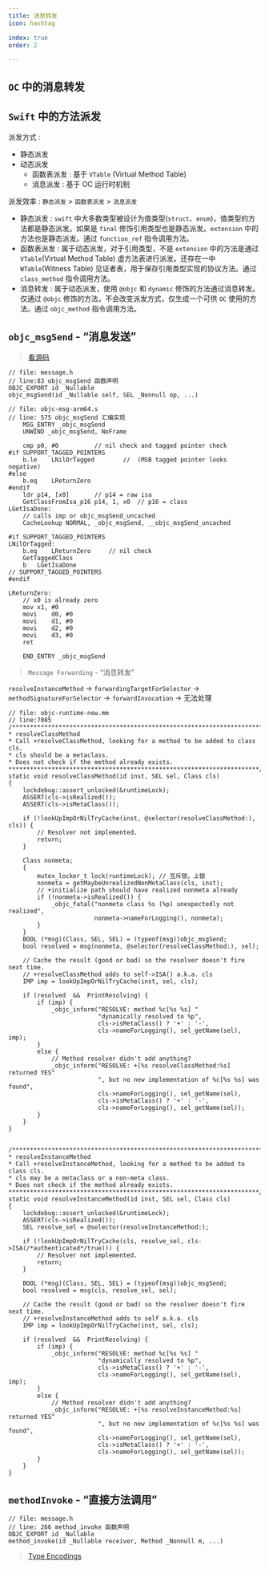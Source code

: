 ```yaml
---
title: 消息转发
icon: hashtag

index: true
order: 2

---
```


## `OC` 中的消息转发

## `Swift` 中的方法派发

派发方式 :
  - 静态派发
  - 动态派发
    * 函数表派发 : 基于 `VTable` (Virtual Method Table)
    * 消息派发 : 基于 OC 运行时机制      
   
派发效率 : `静态派发` > `函数表派发` > `消息派发`
   
  * 静态派发 : `swift` 中大多数类型被设计为值类型(`struct`、`enum`)，值类型的方法都是静态派发。如果是 `final` 修饰引用类型也是静态派发。`extension` 中的方法也是静态派发。通过 `function_ref` 指令调用方法。
  * 函数表派发 : 属于动态派发，对于引用类型，不是 `extension` 中的方法是通过 `VTable`(Virtual Method Table) 虚方法表进行派发。还存在一中 `WTable`(Witness Table) 见证者表，用于保存引用类型实现的协议方法。通过 `class_method` 指令调用方法。
  * 消息转发 : 属于动态派发，使用 `@objc` 和 `dynamic` 修饰的方法通过消息转发。仅通过 `@objc` 修饰的方法，不会改变派发方式，仅生成一个可供 `OC` 使用的方法。通过 `objc_method` 指令调用方法。 
  
## `objc_msgSend` - “消息发送”

> [看源码](https://github.com/apple-oss-distributions/objc4/blob/objc4-906/runtime/Messengers.subproj/objc-msg-arm64.s)

```objc
// file: message.h
// line:83 objc_msgSend 函数声明
OBJC_EXPORT id _Nullable
objc_msgSend(id _Nullable self, SEL _Nonnull op, ...)
```
```objc
// file: objc-msg-arm64.s
// line: 575 objc_msgSend 汇编实现
    MSG_ENTRY _objc_msgSend
	UNWIND _objc_msgSend, NoFrame

	cmp	p0, #0			// nil check and tagged pointer check
#if SUPPORT_TAGGED_POINTERS
	b.le	LNilOrTagged		//  (MSB tagged pointer looks negative)
#else
	b.eq	LReturnZero
#endif
	ldr	p14, [x0]		// p14 = raw isa
	GetClassFromIsa_p16 p14, 1, x0	// p16 = class
LGetIsaDone:
	// calls imp or objc_msgSend_uncached
	CacheLookup NORMAL, _objc_msgSend, __objc_msgSend_uncached

#if SUPPORT_TAGGED_POINTERS
LNilOrTagged:
	b.eq	LReturnZero		// nil check
	GetTaggedClass
	b	LGetIsaDone
// SUPPORT_TAGGED_POINTERS
#endif

LReturnZero:
	// x0 is already zero
	mov	x1, #0
	movi	d0, #0
	movi	d1, #0
	movi	d2, #0
	movi	d3, #0
	ret

	END_ENTRY _objc_msgSend
```

> `Message Forwarding` - “消息转发”

  `resolveInstanceMethod` -> `forwardingTargetForSelector` -> `methodSignatureForSelector` -> `forwardInvocation` -> 无法处理
  
```objc
// file: objc-runtime-new.mm
// line:7085
/***********************************************************************
* resolveClassMethod
* Call +resolveClassMethod, looking for a method to be added to class cls.
* cls should be a metaclass.
* Does not check if the method already exists.
**********************************************************************/
static void resolveClassMethod(id inst, SEL sel, Class cls)
{
    lockdebug::assert_unlocked(&runtimeLock);
    ASSERT(cls->isRealized());
    ASSERT(cls->isMetaClass());

    if (!lookUpImpOrNilTryCache(inst, @selector(resolveClassMethod:), cls)) {
        // Resolver not implemented.
        return;
    }

    Class nonmeta;
    {
        mutex_locker_t lock(runtimeLock); // 互斥锁，上锁
        nonmeta = getMaybeUnrealizedNonMetaClass(cls, inst);
        // +initialize path should have realized nonmeta already
        if (!nonmeta->isRealized()) {
            _objc_fatal("nonmeta class %s (%p) unexpectedly not realized",
                        nonmeta->nameForLogging(), nonmeta);
        }
    }
    BOOL (*msg)(Class, SEL, SEL) = (typeof(msg))objc_msgSend;
    bool resolved = msg(nonmeta, @selector(resolveClassMethod:), sel);

    // Cache the result (good or bad) so the resolver doesn't fire next time.
    // +resolveClassMethod adds to self->ISA() a.k.a. cls
    IMP imp = lookUpImpOrNilTryCache(inst, sel, cls);

    if (resolved  &&  PrintResolving) {
        if (imp) {
            _objc_inform("RESOLVE: method %c[%s %s] "
                         "dynamically resolved to %p",
                         cls->isMetaClass() ? '+' : '-',
                         cls->nameForLogging(), sel_getName(sel), imp);
        }
        else {
            // Method resolver didn't add anything?
            _objc_inform("RESOLVE: +[%s resolveClassMethod:%s] returned YES"
                         ", but no new implementation of %c[%s %s] was found",
                         cls->nameForLogging(), sel_getName(sel),
                         cls->isMetaClass() ? '+' : '-',
                         cls->nameForLogging(), sel_getName(sel));
        }
    }
}


/***********************************************************************
* resolveInstanceMethod
* Call +resolveInstanceMethod, looking for a method to be added to class cls.
* cls may be a metaclass or a non-meta class.
* Does not check if the method already exists.
**********************************************************************/
static void resolveInstanceMethod(id inst, SEL sel, Class cls)
{
    lockdebug::assert_unlocked(&runtimeLock);
    ASSERT(cls->isRealized());
    SEL resolve_sel = @selector(resolveInstanceMethod:);

    if (!lookUpImpOrNilTryCache(cls, resolve_sel, cls->ISA(/*authenticated*/true))) {
        // Resolver not implemented.
        return;
    }

    BOOL (*msg)(Class, SEL, SEL) = (typeof(msg))objc_msgSend;
    bool resolved = msg(cls, resolve_sel, sel);

    // Cache the result (good or bad) so the resolver doesn't fire next time.
    // +resolveInstanceMethod adds to self a.k.a. cls
    IMP imp = lookUpImpOrNilTryCache(inst, sel, cls);

    if (resolved  &&  PrintResolving) {
        if (imp) {
            _objc_inform("RESOLVE: method %c[%s %s] "
                         "dynamically resolved to %p",
                         cls->isMetaClass() ? '+' : '-',
                         cls->nameForLogging(), sel_getName(sel), imp);
        }
        else {
            // Method resolver didn't add anything?
            _objc_inform("RESOLVE: +[%s resolveInstanceMethod:%s] returned YES"
                         ", but no new implementation of %c[%s %s] was found",
                         cls->nameForLogging(), sel_getName(sel),
                         cls->isMetaClass() ? '+' : '-',
                         cls->nameForLogging(), sel_getName(sel));
        }
    }
}
```

## `methodInvoke` - “直接方法调用”

```objc
// file: message.h
// line: 266 method_invoke 函数声明
OBJC_EXPORT id _Nullable
method_invoke(id _Nullable receiver, Method _Nonnull m, ...) 
```

> [Type Encodings](https://developer.apple.com/library/archive/documentation/Cocoa/Conceptual/ObjCRuntimeGuide/Articles/ocrtTypeEncodings.html)